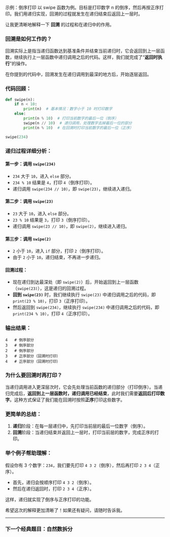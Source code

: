 示例：倒序打印
以 swipe 函数为例。目标是打印数字 n 的倒序，然后再按正序打印。我们用递归实现，回溯的过程就发生在递归结束后返回上一层时。

让我更清晰地解释一下 **回溯** 的过程和在递归中的作用。

### 回溯是如何工作的？

回溯实际上是指当递归函数达到基准条件并结束当前递归时，它会返回到上一层函数，继续执行上一层函数中递归调用之后的代码。这样，我们就完成了“**返回时执行**”的操作。

在你提到的代码中，回溯发生在递归调用到最深的地方后，开始逐层返回。

### 代码回顾：
```python
def swipe(n):
    if n < 10:
        print(n)  # 基本情况：数字小于 10 时打印数字
    else:
        print(n % 10)  # 打印当前数字的最后一位（倒序）
        swipe(n // 10)  # 递归调用，处理数字去掉最后一位的部分
        print(n % 10)  # 在回溯时打印当前数字的最后一位（正序）

swipe(234)
```

### 递归过程详细分析：

#### 第一步：调用 `swipe(234)`
- `234` 大于 `10`，进入 `else` 部分。
- `234 % 10` 结果是 `4`，打印 `4`（倒序打印）。
- 递归调用 `swipe(234 // 10)`，即 `swipe(23)`，继续进入递归。

#### 第二步：调用 `swipe(23)`
- `23` 大于 `10`，进入 `else` 部分。
- `23 % 10` 结果是 `3`，打印 `3`（倒序打印）。
- 递归调用 `swipe(23 // 10)`，即 `swipe(2)`，继续进入递归。

#### 第三步：调用 `swipe(2)`
- `2` 小于 `10`，进入 `if` 部分，打印 `2`（倒序打印）。
- 由于 `2` 小于 `10`，递归结束，不再进一步递归。

#### 回溯过程：
- 现在递归到达最深处（即 `swipe(2)`）后，开始返回到上一层函数（`swipe(23)`），这是递归的回溯过程。
- **回到 `swipe(23)`** 时，我们继续执行 `swipe(23)` 中递归调用之后的代码，即 `print(23 % 10)`，打印 `3`（正序打印）。
- 然后返回到 `swipe(234)`，继续执行 `swipe(234)` 中递归调用之后的代码，即 `print(234 % 10)`，打印 `4`（正序打印）。

### 输出结果：
```
4   # 倒序部分
3   # 倒序部分
2   # 倒序部分
3   # 正序部分（回溯时打印）
4   # 正序部分（回溯时打印）
```

### 为什么要回溯时再打印？
当递归调用进入更深层次时，它会先处理当前函数的递归部分（打印倒序）。当递归完成后，**返回到上一层函数时，递归调用已经结束**，此时我们需要**返回后打印数字**。这种方式保证了我们能在回溯时按照**正序**打印这些数字。

### 更简单的总结：
1. **递归**阶段：在每一层递归中，先打印当前层的最后一位数字（倒序）。
2. **回溯**阶段：当递归结束并返回上一层时，打印当前层的数字，完成正序的打印。

### 举个例子帮助理解：
假设你有 3 个数字：`234`，我们要先打印 `4 3 2`（倒序），然后再打印 `2 3 4`（正序）。
- 首先，递归会按顺序打印 `4 3 2`（倒序）。
- 然后在递归返回时，打印 `2 3 4`（正序）。

这样，递归就实现了倒序与正序打印的功能。

希望这次的解释更加清晰了！如果还有疑问，请随时告诉我。

---
### 下一个经典题目：自然数拆分
